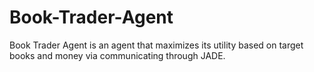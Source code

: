# Book-Trader-Agent
Book Trader Agent is an agent that maximizes its utility based on target books and money via communicating through JADE. 
